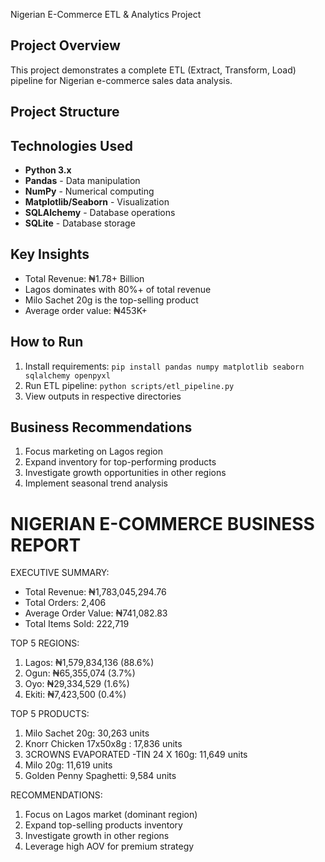 Nigerian E-Commerce ETL & Analytics Project

##  Project Overview
This project demonstrates a complete ETL (Extract, Transform, Load) pipeline for Nigerian e-commerce sales data analysis.

##  Project Structure
##  Technologies Used
- **Python 3.x**
- **Pandas** - Data manipulation
- **NumPy** - Numerical computing
- **Matplotlib/Seaborn** - Visualization
- **SQLAlchemy** - Database operations
- **SQLite** - Database storage

##  Key Insights
- Total Revenue: ₦1.78+ Billion
- Lagos dominates with 80%+ of total revenue
- Milo Sachet 20g is the top-selling product
- Average order value: ₦453K+

##  How to Run
1. Install requirements: `pip install pandas numpy matplotlib seaborn sqlalchemy openpyxl`
2. Run ETL pipeline: `python scripts/etl_pipeline.py`
3. View outputs in respective directories

## Business Recommendations
1. Focus marketing on Lagos region
2. Expand inventory for top-performing products
3. Investigate growth opportunities in other regions
4. Implement seasonal trend analysis

NIGERIAN E-COMMERCE BUSINESS REPORT
==================================================

EXECUTIVE SUMMARY:
- Total Revenue: ₦1,783,045,294.76
- Total Orders: 2,406
- Average Order Value: ₦741,082.83
- Total Items Sold: 222,719

TOP 5 REGIONS:
1. Lagos: ₦1,579,834,136 (88.6%)
2. Ogun: ₦65,355,074 (3.7%)
3. Oyo: ₦29,334,529 (1.6%)
4. Ekiti: ₦7,423,500 (0.4%)

TOP 5 PRODUCTS:
1. Milo Sachet 20g: 30,263 units
2. Knorr Chicken 17x50x8g : 17,836 units
3. 3CROWNS EVAPORATED -TIN 24 X 160g: 11,649 units
4. Milo 20g: 11,619 units
5. Golden Penny Spaghetti: 9,584 units

RECOMMENDATIONS:
1. Focus on Lagos market (dominant region)
2. Expand top-selling products inventory
3. Investigate growth in other regions
4. Leverage high AOV for premium strategy
